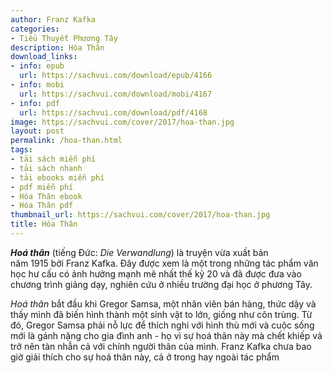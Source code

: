 ```yaml
---
author: Franz Kafka
categories:
- Tiểu Thuyết Phương Tây
description: Hóa Thân
download_links:
- info: epub
  url: https://sachvui.com/download/epub/4166
- info: mobi
  url: https://sachvui.com/download/mobi/4167
- info: pdf
  url: https://sachvui.com/download/pdf/4168
image: https://sachvui.com/cover/2017/hoa-than.jpg
layout: post
permalink: /hoa-than.html
tags:
- tải sách miễn phí
- tải sách nhanh
- tải ebooks miễn phí
- pdf miễn phí
- Hóa Thân ebook
- Hóa Thân pdf
thumbnail_url: https://sachvui.com/cover/2017/hoa-than.jpg
title: Hóa Thân
---
```


 <div class="item-desc text-justify"> <p><em><strong>Hoá thân</strong></em> (tiếng Đức: <em>Die Verwandlung</em>) là truyện vừa xuất bản năm 1915 bởi Franz Kafka. Đây được xem là một trong những tác phẩm văn học hư cấu có ảnh hưởng mạnh mẽ nhất thế kỷ 20 và đã được đưa vào chương trình giảng dạy, nghiên cứu ở nhiều trường đại học ở phương Tây. </p><p><em>Hoá thân</em> bắt đầu khi Gregor Samsa, một nhân viên bán hàng, thức dậy và thấy mình đã biến hình thành một sinh vật to lớn, giống như côn trùng. Từ đó, Gregor Samsa phải nỗ lực để thích nghi với hình thù mới và cuộc sống mới là gánh nặng cho gia đình anh - họ vì sự hoá thân này mà chết khiếp vả trở nên tàn nhẫn cả với chính người thân của mình. Franz Kafka chưa bao giờ giải thích cho sự hoá thân này, cả ở trong hay ngoài tác phẩm</p> </div>